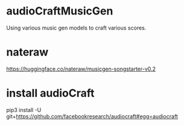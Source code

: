# audioCraftMusicGen
Using various music gen models to craft various scores.

# nateraw
https://huggingface.co/nateraw/musicgen-songstarter-v0.2

# install audioCraft
pip3 install -U git+https://github.com/facebookresearch/audiocraft#egg=audiocraft
